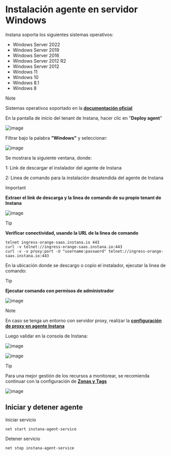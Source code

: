 # Instalación agente en servidor Windows

Instana soporta los siguientes sistemas operativos:
- Windows Server 2022
- Windows Server 2019
- Windows Server 2016
- Windows Server 2012 R2
- Windows Server 2012
- Windows 11
- Windows 10
- Windows 8.1
- Windows 8

> [!NOTE]
> Sistemas operativos soportado en la **[documentación oficial](https://www.ibm.com/docs/en/instana-observability/current?topic=agents-installing-windows#supported-operating-systems-and-platform-architectures)**

En la pantalla de inicio del tenant de Instana, hacer clic en "**Deploy agent**"

![image](https://github.com/user-attachments/assets/8a0c2b7b-2956-44ee-aa79-81195d4c3a5b)

Filtrar bajo la palabra **"Windows"** y seleccionar:

![image](https://github.com/user-attachments/assets/59b45a62-2299-4c76-93dc-0fe009a42e47)

Se mostrara la siguiente ventana, donde:

1: Link de descargar el instalador del agente de Instana

2: Linea de comando para la instalación desatendida del agente de Instana

> [!IMPORTANT]
>**Extraer el link de descarga y la linea de comando de su propio tenant de Instana**

![image](https://github.com/user-attachments/assets/c325cb5d-5a7d-4708-8257-2714a858a0ca)

> [!TIP]
>**Verificar conectividad, usando la URL de la linea de comando**
```
telnet ingress-orange-saas.instana.io 443
curl -v telnet://ingress-orange-saas.instana.io:443
curl -v -x proxy:port -U "username:password" telnet://ingress-orange-saas.instana.io:443
```


En la ubicación donde se descargo o copio el instalador, ejecutar la linea de comando:

> [!TIP]
>**Ejecutar comando con permisos de administrador**

![image](https://github.com/user-attachments/assets/a2fdcfdd-7deb-4538-ad71-939acfe2eeea)

> [!NOTE]
> En caso se tenga un entorno con servidor proxy, realizar la **[configuración de proxy en agente Instana](https://github.com/Mainsoft-SA/Instana/blob/main/proxy_agent/readme.md#3-configuraci%C3%B3n-de-proxy-en-agente-instana)**

Luego validar en la consola de Instana:

![image](https://github.com/user-attachments/assets/f9eba09c-1532-41f5-97fe-bd584b871949)

![image](https://github.com/user-attachments/assets/1a980a1e-c921-4f17-9674-0dd02f86203c)


> [!TIP]
> Para una mejor gestión de los recursos a monitorear, se recomienda continuar con la configuración de **[Zonas y Tags](https://github.com/Mainsoft-SA/Instana/blob/main/agente/zona%26tag.md)**

![image](https://github.com/user-attachments/assets/d4265a10-4698-4c0a-aea9-dd206392193f)


## Iniciar y detener agente

Iniciar servicio
```
net start instana-agent-service
```

Detener servicio
```
net stop instana-agent-service
```


